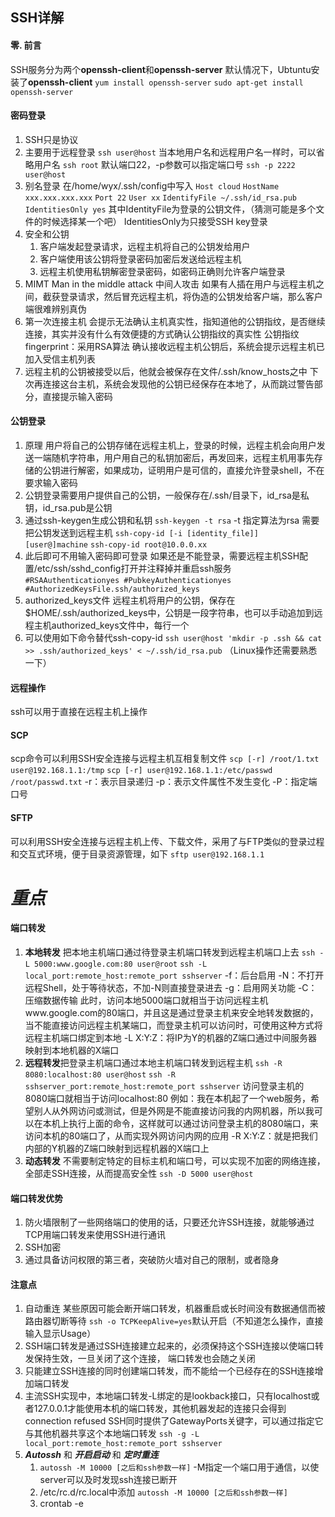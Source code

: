## SSH详解

#### 零. 前言

SSH服务分为两个**openssh-client**和**openssh-server**
默认情况下，Ubtuntu安装了**openssh-client**
`yum install openssh-server`
`sudo apt-get install openssh-server`

#### 密码登录

1. SSH只是协议
2. 主要用于远程登录
   `ssh user@host`
   当本地用户名和远程用户名一样时，可以省略用户名
   `ssh root`
   默认端口22，-p参数可以指定端口号
   `ssh -p 2222 user@host`
3. 别名登录
   在/home/wyx/.ssh/config中写入
   `Host cloud`
   `HostName xxx.xxx.xxx.xxx`
   `Port 22`
   `User xx`
   `IdentifyFile ~/.ssh/id_rsa.pub`
   `IdentitiesOnly yes`
   其中IdentityFile为登录的公钥文件，（猜测可能是多个文件的时候选择某一个吧）
   IdentitiesOnly为只接受SSH key登录
4. 安全和公钥
   1. 客户端发起登录请求，远程主机将自己的公钥发给用户
   2. 客户端使用该公钥将登录密码加密后发送给远程主机
   3. 远程主机使用私钥解密登录密码，如密码正确则允许客户端登录
5. MIMT Man in the middle attack 中间人攻击
   如果有人插在用户与远程主机之间，截获登录请求，然后冒充远程主机，将伪造的公钥发给客户端，那么客户端很难辨别真伪
6. 第一次连接主机
   会提示无法确认主机真实性，指知道他的公钥指纹，是否继续连接，其实并没有什么有效便捷的方式确认公钥指纹的真实性
   公钥指纹fingerprint：采用RSA算法
   确认接收远程主机公钥后，系统会提示远程主机已加入受信主机列表
7. 远程主机的公钥被接受以后，他就会被保存在文件/.ssh/know_hosts之中
   下次再连接这台主机，系统会发现他的公钥已经保存在本地了，从而跳过警告部分，直接提示输入密码

#### 公钥登录

1. 原理
   用户将自己的公钥存储在远程主机上，登录的时候，远程主机会向用户发送一端随机字符串，用户用自己的私钥加密后，再发回来，远程主机用事先存储的公钥进行解密，如果成功，证明用户是可信的，直接允许登录shell，不在要求输入密码
2. 公钥登录需要用户提供自己的公钥，一般保存在/.ssh/目录下，id_rsa是私钥，id_rsa.pub是公钥
3. 通过ssh-keygen生成公钥和私钥
   `ssh-keygen -t rsa`
   -t 指定算法为rsa
   需要把公钥发送到远程主机
   `ssh-copy-id [-i [identity_file]] [user@]machine`
   `ssh-copy-id root@10.0.0.xx`
4. 此后即可不用输入密码即可登录
   如果还是不能登录，需要远程主机SSH配置/etc/ssh/sshd_config打开并注释掉并重启ssh服务
   `#RSAAuthenticationyes
   #PubkeyAuthenticationyes
   #AuthorizedKeysFile.ssh/authorized_keys`
5. authorized_keys文件
   远程主机将用户的公钥，保存在$HOME/.ssh/authorized_keys中，公钥是一段字符串，也可以手动追加到远程主机authorized_keys文件中，每行一个
6. 可以使用如下命令替代ssh-copy-id
   `ssh user@host 'mkdir -p .ssh && cat >> .ssh/authorized_keys' < ~/.ssh/id_rsa.pub`
   （Linux操作还需要熟悉一下）

#### 远程操作

ssh可以用于直接在远程主机上操作

#### SCP

scp命令可以利用SSH安全连接与远程主机互相复制文件
`scp [-r] /root/1.txt user@192.168.1.1:/tmp`
`scp [-r] user@192.168.1.1:/etc/passwd /root/passwd.txt`
-r：表示目录递归
-p：表示文件属性不发生变化
-P：指定端口号

#### SFTP

可以利用SSH安全连接与远程主机上传、下载文件，采用了与FTP类似的登录过程和交互式环境，便于目录资源管理，如下
`sftp user@192.168.1.1`



# ***重点***

#### 端口转发

1. **本地转发**
   把本地主机端口通过待登录主机端口转发到远程主机端口上去
   `ssh -L 5000:www.google.com:80 user@root`
   `ssh -L local_port:remote_host:remote_port sshserver`
   -f：后台启用
   -N：不打开远程Shell，处于等待状态，不加-N则直接登录进去
   -g：启用网关功能
   -C：压缩数据传输
   此时，访问本地5000端口就相当于访问远程主机www.google.com的80端口，并且这是通过登录主机来安全地转发数据的，当不能直接访问远程主机某端口，而登录主机可以访问时，可使用这种方式将远程主机端口绑定到本地
   -L X:Y:Z：将IP为Y的机器的Z端口通过中间服务器映射到本地机器的X端口
2. **远程转发**把登录主机端口通过本地主机端口转发到远程主机
   `ssh -R 8080:localhost:80 user@host`
   `ssh -R sshserver_port:remote_host:remote_port sshserver`
   访问登录主机的8080端口就相当于访问localhost:80
   例如：我在本机起了一个web服务，希望别人从外网访问或测试，但是外网是不能直接访问我的内网机器，所以我可以在本机上执行上面的命令，这样就可以通过访问登录主机的8080端口，来访问本机的80端口了，从而实现外网访问内网的应用
   -R X:Y:Z：就是把我们内部的Y机器的Z端口映射到远程机器的X端口上
3. **动态转发**
   不需要制定特定的目标主机和端口号，可以实现不加密的网络连接，全部走SSH连接，从而提高安全性
   `ssh -D 5000 user@host`

#### 端口转发优势

1. 防火墙限制了一些网络端口的使用的话，只要还允许SSH连接，就能够通过TCP用端口转发来使用SSH进行通讯
2. SSH加密
3. 通过具备访问权限的第三者，突破防火墙对自己的限制，或者隐身

#### 注意点

1. 自动重连
   某些原因可能会断开端口转发，机器重启或长时间没有数据通信而被路由器切断等待
   `ssh -o TCPKeepAlive=yes`默认开启（不知道怎么操作，直接输入显示Usage）
2. SSH端口转发是通过SSH连接建立起来的，必须保持这个SSH连接以使端口转发保持生效，一旦关闭了这个连接， 端口转发也会随之关闭
3. 只能建立SSH连接的同时创建端口转发，而不能给一个已经存在的SSH连接增加端口转发
4. 主流SSH实现中，本地端口转发-L绑定的是lookback接口，只有localhost或者127.0.0.1才能使用本机的端口转发，其他机器发起的连接只会得到connection refused
   SSH同时提供了GatewayPorts关键字，可以通过指定它与其他机器共享这个本地端口转发
   `ssh -g -L local_port:remote_host:remote_port sshserver`
5. ***Autossh*** 和 ***开启启动*** 和 ***定时重连***
   1. `autossh -M 10000 [之后和ssh参数一样]`
      -M指定一个端口用于通信，以使server可以及时发现ssh连接已断开
   2. /etc/rc.d/rc.local中添加
      `autossh -M 10000 [之后和ssh参数一样]`
   3. crontab -e

